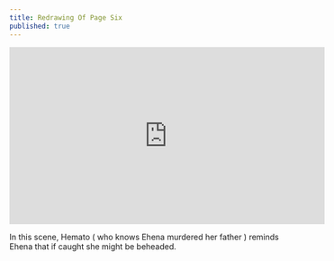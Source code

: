 ```yaml
---
title: Redrawing Of Page Six
published: true
---
```

<iframe width="560" height="315" sandbox="allow-same-origin allow-scripts allow-popups" src="https://video.ploud.jp/videos/embed/becdb9d6-e241-4d35-ad50-0f78e68fe2a4" frameborder="0" allowfullscreen></iframe>

In this scene, Hemato ( who knows Ehena murdered her father ) reminds Ehena that if caught she might be beheaded.
